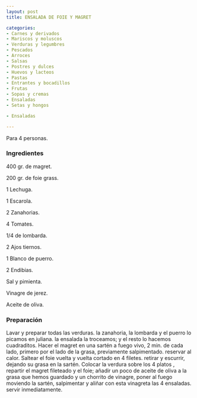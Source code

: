 ```yaml
---
layout: post
title: ENSALADA DE FOIE Y MAGRET

categories:
- Carnes y derivados
- Mariscos y moluscos
- Verduras y legumbres
- Pescados
- Arroces
- Salsas
- Postres y dulces
- Huevos y lacteos
- Pastas
- Entrantes y bocadillos
- Frutas
- Sopas y cremas
- Ensaladas
- Setas y hongos

- Ensaladas

---
```


Para 4 personas.

<h3>Ingredientes</h3>

400 gr. de magret.

200 gr. de foie grass.

1 Lechuga.

1 Escarola.

2 Zanahorias.

4 Tomates.

1/4 de lombarda.

2 Ajos tiernos.

1 Blanco de puerro.

2 Endibias.

Sal y pimienta.

Vinagre de jerez.

Aceite de oliva.

<h3>Preparación</h3>

Lavar y preparar todas las verduras. la zanahoria, la lombarda y el puerro lo picamos en juliana. la ensalada la troceamos; y el resto lo hacemos cuadraditos. Hacer el magret en una sartén a fuego vivo, 2 min. de cada lado, primero por el lado de la grasa, previamente salpimentado. reservar al calor. Saltear el foie vuelta y vuelta cortado en 4 filetes. retirar y escurrir, dejando su grasa en la sartén. Colocar la verdura sobre los 4 platos , repartir el magret fileteado y el foie; añadir un poco de aceite de oliva a la grasa que hemos guardado y un chorrito de vinagre, poner al fuego moviendo la sartén, salpimentar y aliñar con esta vinagreta las 4 ensaladas. servir inmediatamente.

